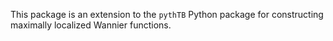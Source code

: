 This package is an extension to the `pythTB` Python package for constructing maximally localized Wannier functions.
